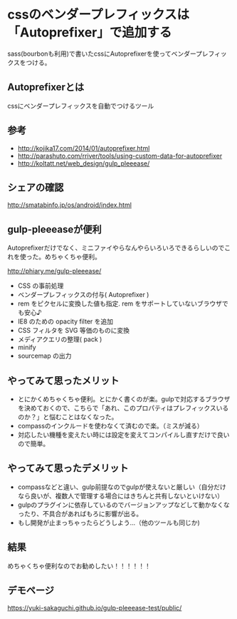 # cssのベンダープレフィックスは「Autoprefixer」で追加する
sass(bourbonも利用)で書いたcssにAutoprefixerを使ってベンダープレフィックスをつける。


## Autoprefixerとは
cssにベンダープレフィックスを自動でつけるツール


## 参考
* http://kojika17.com/2014/01/autoprefixer.html
* http://parashuto.com/rriver/tools/using-custom-data-for-autoprefixer
* http://koltatt.net/web_design/gulp_pleeease/

## シェアの確認
http://smatabinfo.jp/os/android/index.html


## gulp-pleeeaseが便利
Autoprefixerだけでなく、ミニファイやらなんやらいろいろできるらしいのでこれを使った。めちゃくちゃ便利。

http://phiary.me/gulp-pleeease/

* CSS の事前処理
* ベンダープレフィックスの付与( Autoprefixer )
* rem をピクセルに変換した値も指定. rem をサポートしていないブラウザでも安心♪
* IE8 のための opacity filter を追加
* CSS フィルタを SVG 等価のものに変換
* メディアクエリの整理( pack )
* minify
* sourcemap の出力


## やってみて思ったメリット
* とにかくめちゃくちゃ便利。とにかく書くのが楽。gulpで対応するブラウザを決めておくので、こちらで「あれ、このプロパティはプレフィックスいるのか？」と悩むことはなくなった。
* compassのインクルードを使わなくて済むので楽。（ミスが減る）
* 対応したい機種を変えたい時には設定を変えてコンパイルし直すだけで良いので簡単。


## やってみて思ったデメリット
* compassなどと違い、gulp前提なのでgulpが使えないと厳しい（自分だけなら良いが、複数人で管理する場合にはきちんと共有しないといけない）
* gulpのプラグインに依存しているのでバージョンアップなどして動かなくなったり、不具合があればもろに影響が出る。
* もし開発が止まっちゃったらどうしよう...（他のツールも同じか)


## 結果
めちゃくちゃ便利なのでお勧めしたい！！！！！！


## デモページ
https://yuki-sakaguchi.github.io/gulp-pleeease-test/public/
